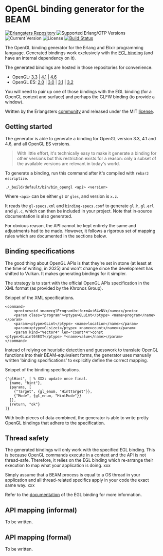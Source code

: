 # OpenGL binding generator for the BEAM

[![Erlangsters Repository](https://img.shields.io/badge/erlangsters-opengl--x--y--generator-%23a90432)](https://github.com/erlangsters/opengl-x.y-generator)
![Supported Erlang/OTP Versions](https://img.shields.io/badge/erlang%2Fotp-28-%23a90432)
![Current Version](https://img.shields.io/badge/version-0.1.0-%23354052)
![License](https://img.shields.io/github/license/erlangsters/opengl-4.6)
[![Build Status](https://img.shields.io/github/actions/workflow/status/erlangsters/opengl-4.6/workflow.yml)](https://github.com/erlangsters/opengl-4.6/actions/workflows/workflow.yml)

The OpenGL binding generator for the Erlang and Elixir programming language.
Generated bindings work exclusively with the
[EGL binding](https://github.com/erlangsters/egl-1-5) (and have an internal
dependency on it).

The generated bindings are hosted in those repositories for convenience.

- OpenGL: [3.3](https://github.com/erlangsters/opengl-3.3) |
  [4.1](https://github.com/erlangsters/opengl-4.1) |
  [4.6](https://github.com/erlangsters/opengl-4.6)
- OpenGL ES: [2.0](https://github.com/erlangsters/opengl-es-2.0) |
  [3.0](https://github.com/erlangsters/opengl-es-3.0) |
  [3.1](https://github.com/erlangsters/opengl-es-3.1) |
  [3.2](https://github.com/erlangsters/opengl-es-3.2)

You will need to pair up one of those bindings with the EGL binding (for a
OpenGL context and surface) and perhaps the GLFW binding (to provide a window).

Written by the Erlangsters [community](https://about.erlangsters.org/) and
released under the MIT [license](https://opensource.org/license/mit).

## Getting started

The generator is able to generate a binding for OpenGL version 3.3, 4.1 and
4.6, and all OpenGL ES versions.

> With little effort, it's technically easy to make it generate a binding for
other versions but this restriction exists for a reason: only a subset of the
available versions are relevant in today's world.

To generate a binding, run this command after it's compiled with
`rebar3 escriptize`.

```
./_build/default/bin/bin_opengl <api> <version>
```

Where `<api>` can be either `gl` or `gles`, and version is `x.z`.

It reads the `gl-specs.xml` and `binding-specs.conf` to generate `gl.h`,
`gl.erl` and `gl.c`, which can then be included in your project. Note that
in-source documentation is also generated.

For obvious reason, the API cannot be kept entirely the same and adjustments
had to be made. However, it follows a rigorous set of mapping rules which are
documented in the sections below.

## Binding specifications

The good thing about OpenGL APIs is that they're set in stone (at least at the
time of writing, in 2025) and won't change since the development has shifted
to Vulkan. It makes generating bindings for it simpler.

The strategy is to start with the official OpenGL APIs specification in the XML
format (as provided by the Khronos Group).

Snippet of the XML specifications.

```
<command>
    <proto>void <name>glProgramUniform4ui64vNV</name></proto>
    <param class="program"><ptype>GLuint</ptype> <name>program</name></param>
    <param><ptype>GLint</ptype> <name>location</name></param>
    <param><ptype>GLsizei</ptype> <name>count</name></param>
    <param kind="Vector4" len="count*4">const <ptype>GLuint64EXT</ptype> *<name>value</name></param>
</command>
```

Instead of relying on heuristic detection and guesswork to translate OpenGL functions into their BEAM-equivalent forms, the generator uses manually written 'binding specifications' to explicitly define the correct mapping.

Snippet of the binding specifications.

```
{"glHint", [ % XXX: update once final.
  {name, "hint"},
  {params, [
    {"Target", {gl_enum, "HintTarget"}},
    {"Mode", {gl_enum, "HintMode"}}
  ]},
  {return, "ok"}
]}
```

With both pieces of data combined, the generator is able to write pretty OpenGL
bindings that adhere to the specification.

## Thread safety

The generated bindings will only work with the specified EGL binding. This is
because OpenGL commands execute in a context and the API is not thread-safe.
Therefore, it relies on the EGL binding which re-arrange their execution to map
what your application is doing. xxx

Simply assume that a BEAM process is equal to a OS thread in your application
and all thread-related specifics apply in your code the exact same way. xxx

Refer to the [documentation](foobar) of the EGL binding for more information.

## API mapping (informal)

To be written.


## API mapping (formal)

To be written.
